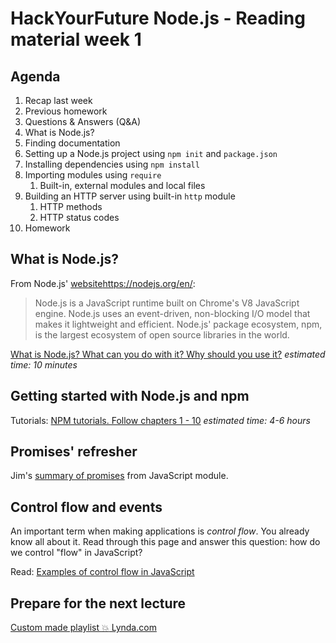# HackYourFuture Node.js - Reading material week 1

## Agenda

1.  Recap last week
2.  Previous homework
3.  Questions & Answers (Q&A)
4.  What is Node.js?
5.  Finding documentation
6.  Setting up a Node.js project using `npm init` and `package.json`
7.  Installing dependencies using `npm install`
8.  Importing modules using `require`
    1. Built-in, external modules and local files
9.  Building an HTTP server using built-in `http` module
    1. HTTP methods
    2. HTTP status codes
10. Homework

## What is Node.js?

From Node.js' [website]()https://nodejs.org/en/:

> Node.js is a JavaScript runtime built on Chrome's V8 JavaScript engine.
> Node.js uses an event-driven, non-blocking I/O model that makes it lightweight
> and efficient. Node.js' package ecosystem, npm, is the largest ecosystem of
> open source libraries in the world.

[What is Node.js? What can you do with it? Why should you use it?](https://medium.com/@paynoattn/what-is-nodejs-what-can-you-do-with-it-why-should-you-use-it-8c8d6df32d6d#.qvbp8g4dq)
_estimated time: 10 minutes_

## Getting started with Node.js and npm

Tutorials: [NPM tutorials. Follow chapters 1 - 10](https://docs.npmjs.com/getting-started/installing-node)
_estimated time: 4-6 hours_

## Promises' refresher

Jim's [summary of promises](https://github.com/remarcmij/JavaScript/blob/master/fundamentals/promises.md)
from JavaScript module.

## Control flow and events

An important term when making applications is _control flow_. You already know
all about it. Read through this page and answer this question: how do we control
"flow" in JavaScript?

Read: [Examples of control flow in JavaScript](https://github.com/ummahusla/Codecademy-Exercise-Answers/tree/master/Language%20Skills/JavaScript/Unit%2005%20Control%20Flow/01%20More%20on%20Control%20Flow%20in%20JS)

## Prepare for the next lecture

[Custom made playlist :boom: Lynda.com](https://www.lynda.com/SharedPlaylist/a034fd969ef945bb9ebbd9490cc75d5a)
